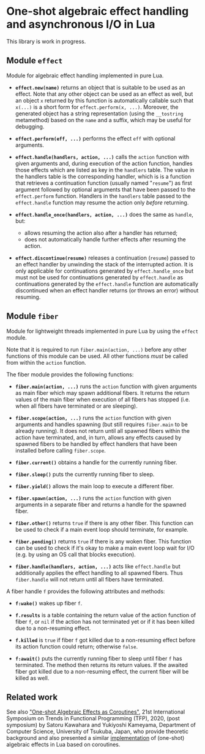 # One-shot algebraic effect handling and asynchronous I/O in Lua

This library is work in progress.

## Module `effect`

Module for algebraic effect handling implemented in pure Lua.

  * **`effect.new(name)`** returns an object that is suitable to be used as an
    effect. Note that any other object can be used as an effect as well, but an
    object `x` returned by this function is automatically callable such that
    `x(...)` is a short form for `effect.perform(x, ...)`. Moreover, the
    generated object has a string representation (using the `__tostring`
    metamethod) based on the `name` and a suffix, which may be useful for
    debugging.

  * **`effect.perform(eff, ...)`** performs the effect `eff` with optional
    arguments.

  * **`effect.handle(handlers, action, ...)`** calls the `action` function with
    given arguments and, during execution of the action function, handles those
    effects which are listed as key in the `handlers` table. The value in the
    handlers table is the corresponding handler, which is is a function that
    retrieves a continuation function (usually named "`resume`") as first
    argument followed by optional arguments that have been passed to the
    `effect.perform` function. Handlers in the `handlers` table passed to the
    `effect.handle` function may resume the action only *before* returning.

  * **`effect.handle_once(handlers, action, ...)`** does the same as `handle`,
    but:

    * allows resuming the action also after a handler has returned;
    * does not automatically handle further effects after resuming the action.

  * **`effect.discontinue(resume)`** releases a continuation (`resume`) passed
    to an effect handler by unwinding the stack of the interrupted action. It
    is only applicable for continuations generated by `effect.handle_once` but
    must not be used for continuations generated by `effect.handle` as
    continuations generated by the `effect.handle` function are automatically
    discontinued when an effect handler returns (or throws an error) without
    resuming.

## Module `fiber`

Module for lightweight threads implemented in pure Lua by using the `effect`
module.

Note that it is required to run `fiber.main(action, ...)` before any other
functions of this module can be used. All other functions *must* be called from
within the `action` function.

The fiber module provides the following functions:

  * **`fiber.main(action, ...)`** runs the `action` function with given
    arguments as main fiber which may spawn additional fibers. It returns the
    return values of the main fiber when execution of all fibers has stopped
    (i.e. when all fibers have terminated or are sleeping).

  * **`fiber.scope(action, ...)`** runs the `action` function with given
    arguments and handles spawning (but still requires `fiber.main` to be
    already running). It does not return until all spawned fibers within the
    action have terminated, and, in turn, allows any effects caused by spawned
    fibers to be handled by effect handlers that have been installed before
    calling `fiber.scope`.

  * **`fiber.current()`** obtains a handle for the currently running fiber.

  * **`fiber.sleep()`** puts the currently running fiber to sleep.

  * **`fiber.yield()`** allows the main loop to execute a different fiber.

  * **`fiber.spawn(action, ...)`** runs the `action` function with given
    arguments in a separate fiber and returns a handle for the spawned fiber.

  * **`fiber.other()`** returns `true` if there is any other fiber. This
    function can be used to check if a main event loop should terminate, for
    example.

  * **`fiber.pending()`** returns `true` if there is any woken fiber. This
    function can be used to check if it's okay to make a main event loop wait
    for I/O (e.g. by using an OS call that blocks execution).

  * **`fiber.handle(handlers, action, ...)`** acts like `effect.handle` but
    additionally applies the effect handling to all spawned fibers. Thus
    `fiber.handle` will not return until all fibers have terminated.

A fiber handle `f` provides the following attributes and methods:

  * **`f:wake()`** wakes up fiber `f`.

  * **`f.results`** is a table containing the return value of the action
    function of fiber `f`, or `nil` if the action has not terminated yet or if
    it has been killed due to a non-resuming effect.

  * **`f.killed`** is `true` if fiber `f` got killed due to a non-resuming
    effect before its action function could return; otherwise `false`.

  * **`f:await()`** puts the currently running fiber to sleep until fiber `f`
    has terminated. The method then returns its return values. If the awaited
    fiber got killed due to a non-resuming effect, the current fiber will be
    killed as well.

## Related work

See also ["One-shot Algebraic Effects as Coroutines"](http://logic.cs.tsukuba.ac.jp/~sat/pdf/tfp2020-postsymposium.pdf), 21st International Symposium on Trends in Functional Programming (TFP), 2020, (post symposium) by Satoru Kawahara and Yukiyoshi Kameyama, Department of Computer Science, University of Tsukuba, Japan, who provide theoretic background and also presented a similar [implementation](https://github.com/Nymphium/eff.lua) of (one-shot) algebraic effects in Lua based on coroutines.
